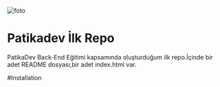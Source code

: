 
![foto](https://user-images.githubusercontent.com/102306861/160113925-9b70cf5d-79dd-4d6f-b2b3-ef7e30c687d1.jpg)




# Patikadev İlk Repo
PatikaDev Back-End Eğitimi kapsamında oluşturduğum ilk repo.İçinde bir adet README dosyası,bir adet index.html var.

#Installation



